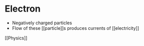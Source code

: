 # Electron

- Negatively charged particles
- Flow of these [[particle]]s produces currents of [[electricity]]

[[Physics]]


